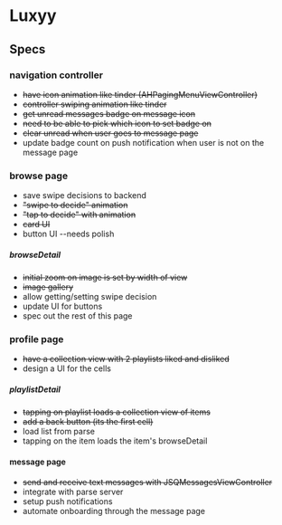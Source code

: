 # Luxyy 

## Specs
### navigation controller
- ~~have icon animation like tinder (AHPagingMenuViewController)~~
- ~~controller swiping animation like tinder~~
- ~~get unread messages badge on message icon~~
- ~~need to be able to pick which icon to set badge on~~
- ~~clear unread when user goes to message page~~
- update badge count on push notification when user is not on the message page


### browse page
- save swipe decisions to backend
- ~~"swipe to decide" animation~~
- ~~"tap to decide" with animation~~
- ~~card UI~~
- button UI --needs polish

##### browseDetail
- ~~initial zoom on image is set by width of view~~
- ~~image gallery~~
- allow getting/setting swipe decision
- update UI for buttons
- spec out the rest of this page

### profile page
- ~~have a collection view with 2 playlists liked and disliked~~
- design a UI for the cells

##### playlistDetail
- ~~tapping on playlist loads a collection view of items~~
- ~~add a back button (its the first cell)~~
- load list from parse
- tapping on the item loads the item's browseDetail

#### message page
- ~~send and receive text messages with JSQMessagesViewController~~
- integrate with parse server
- setup push notifications
- automate onboarding through the message page
